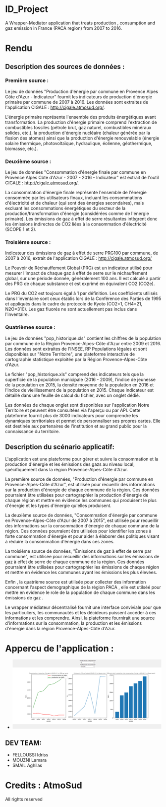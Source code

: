 # ID_Project
A Wrapper-Mediator application that treats production , consumption and gaz emission in France (PACA region) from 2007 to 2016.
# Rendu
## Description des sources de données : 

### Première source : 
Le jeu de données "Production d'énergie par commune en Provence Alpes Côte d'Azur - Indicateur" fournit les indicateurs de production d'énergie primaire par commune de 2007 à 2016. Les données sont extraites de l'application CIGALE : http://cigale.atmosud.org/.

L'énergie primaire représente l'ensemble des produits énergétiques avant transformation. La production d'énergie primaire comprend l'extraction de combustibles fossiles (pétrole brut, gaz naturel, combustibles minéraux solides, etc.), la production d'énergie nucléaire (chaleur générée par la fission des atomes) ainsi que la production d'énergie renouvelable (énergie solaire thermique, photovoltaïque, hydraulique, éolienne, géothermique, biomasse, etc.).

### Deuxième source : 
Le jeu de données "Consommation d'énergie finale par commune en Provence Alpes Côte d'Azur - 2007 - 2016 - Indicateur" est extrait de l'outil CIGALE : http://cigale.atmosud.org/.

La consommation d'énergie finale représente l'ensemble de l'énergie consommée par les utilisateurs finaux, incluant les consommations d'électricité et de chaleur (qui sont des énergies secondaires), mais excluant les consommations énergétiques du secteur de la production/transformation d'énergie (considérées comme de l'énergie primaire). Les émissions de gaz à effet de serre résultantes intègrent donc les émissions indirectes de CO2 liées à la consommation d'électricité (SCOPE 1 et 2).

### Troisième source : 
Indicateur des émissions de gaz à effet de serre PRG100 par commune, de 2007 à 2016, extrait de l'application CIGALE : http://cigale.atmosud.org/

Le Pouvoir de Réchauffement Global (PRG) est un indicateur utilisé pour mesurer l'impact de chaque gaz à effet de serre sur le réchauffement global, sur une période donnée, généralement 100 ans. Il est calculé à partir des PRG de chaque substance et est exprimé en équivalent CO2 (CO2e).

Le PRG du CO2 est toujours égal à 1 par définition. Les coefficients utilisés dans l'inventaire sont ceux établis lors de la Conférence des Parties de 1995 et appliqués dans le cadre du protocole de Kyoto (CO2=1, CH4=21, N2O=310). Les gaz fluorés ne sont actuellement pas inclus dans l'inventaire.

### Quatrièmee source :  
Le jeu de données "pop_historique.xls" contient les chiffres de la population par commune de la Région Provence-Alpes-Côte d'Azur entre 2009 et 2016. Les données sont extraites de l'INSEE, RP Populations légales et sont disponibles sur "Notre Territoire", une plateforme interactive de cartographie statistique exploitée par la Région Provence-Alpes-Côte d'Azur.

Le fichier "pop_historique.xls" comprend des indicateurs tels que la superficie de la population municipale (2016 - 2009), l'indice de jeunesse de la population en 2015, la densité moyenne de la population en 2016 et l'indice de vieillissement de la population en 2015. Chaque indicateur est détaillé dans une feuille de calcul du fichier, avec un onglet dédié.

Les données de chaque onglet sont disponibles sur l'application Notre Territoire et peuvent être consultées via l'aperçu ou par API. Cette plateforme fournit plus de 3000 indicateurs pour comprendre les dynamiques territoriales et permet de personnaliser ses propres cartes. Elle est destinée aux partenaires de l'institution et au grand public pour la connaissance du territoire.

## Description du scénario applicatif:
L'application est une plateforme pour gérer et suivre la consommation et la production d'énergie et les émissions des gazs au niveau local, spécifiquement dans la région Provence-Alpes-Côte d'Azur.

La première source de données, "Production d'énergie par commune en Provence-Alpes-Côte d'Azur", est utilisée pour recueillir des informations sur la production d'énergie de chaque commune de la région. Ces données pourraient être utilisées pour cartographier la production d'énergie de chaque région et mettre en évidence les communes qui produisent le plus d'énergie et les types d'énergie qu'elles produisent.

La deuxième source de données, "Consommation d'énergie par commune en Provence-Alpes-Côte d'Azur de 2007 à 2015", est utilisée pour recueillir des informations sur la consommation d'énergie de chaque commune de la région. Ces données pourraient être utilisées pour identifier les zones à forte consommation d'énergie et pour aider à élaborer des politiques visant à réduire la consommation d'énergie dans ces zones.

La troisième source de données, "Émissions de gaz à effet de serre par commune", est utilisée pour recueillir des informations sur les émissions de gaz à effet de serre de chaque commune de la région. Ces données pourraient être utilisées pour cartographier les émissions de chaque région et mettre en évidence les communes ayant les émissions les plus élevées.

Enfin , la quatrième source est utilisée pour collecter des information concernant l'aspect demographique de la région PACA , elle est utilséé pour mettre en evidence le role de la population de chaque commune dans les émissions de gaz .

Le wrapper médiateur décentralisé  fournit une interface conviviale pour que les particuliers, les communautés et les décideurs puissent accéder à ces informations et les comprendre. Ainsi, la plateforme fournirait une source d'informations sur la consommation, la production et les émissions d'énergie dans la région Provence-Alpes-Côte d'Azur.

# Appercu de l'application : 
- ![Appercu de l'application](dashbording.png)


## DEV TEAM: 
- FELLOUSSI Idriss 
- MOUZNI Lamara 
- SMAIL Aghilas 


# Credits : AtmoSud
 All rights reserved 



